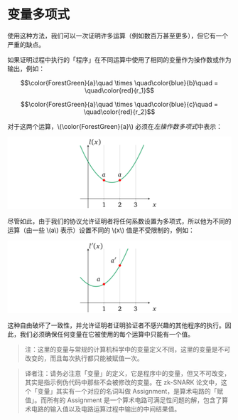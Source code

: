 # 变量多项式

使用这种方法，我们可以一次证明许多运算（例如数百万甚至更多），但它有一个严重的缺点。

如果证明过程中执行的「程序」在不同运算中使用了相同的变量作为操作数或作为输出，例如：

$$\color{ForestGreen}{a}\quad \times \quad\color{blue}{b}\quad = \quad\color{red}{r_1}$$

$$\color{ForestGreen}{a}\quad \times \quad\color{blue}{c}\quad = \quad\color{red}{r_2}$$

对于这两个运算，\\(\color{ForestGreen}{a}\\) 必须在*左操作数多项式*中表示：

![img](img/4-18.png)

尽管如此，由于我们的协议允许证明者将任何系数设置为多项式，所以他为不同的运算（由一些 \\(a\\) 表示）设置不同的 \\(x\\) 值是不受限制的，例如：

![img](img/4-19.png)

这种自由破坏了一致性，并允许证明者证明验证者不感兴趣的其他程序的执行。因此，我们必须确保任何变量在它被使用的每个运算中只能有一个值。

> 注：这里的变量与常规的计算机科学中的变量定义不同，这里的变量是不可改变的，而且每次执行都只能被赋值一次。

[](ignored)

> 译者注：请务必注意「变量」的定义，它是程序中的变量，但又不可改变，其实是指示例伪代码中那些不会被修改的变量。在 zk-SNARK 论文中，这个「变量」其实有一个对应的名词叫做 Assignment，是算术电路的「赋值」。而所有的 Assignment 是一个算术电路可满足性问题的解，包含了算术电路的输入值以及电路运算过程中输出的中间结果值。
